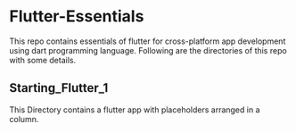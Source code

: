 # Flutter-Essentials
This repo contains essentials of flutter for cross-platform app development using dart programming language. 
Following are the directories of this repo with some details.

## Starting_Flutter_1
This Directory contains a flutter app with placeholders arranged in a column.
